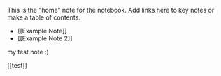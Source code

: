 This is the "home" note for the notebook. Add links here to key notes or make a table of contents.

- [[Example Note]]
- [[Example Note 2]]


my test note :) 

[[test]]
